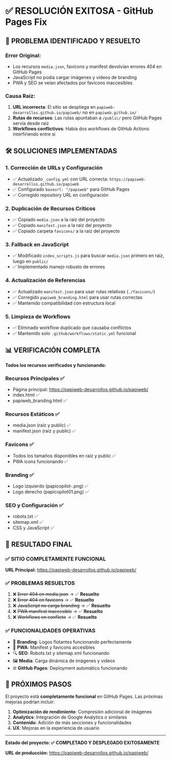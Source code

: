 # ✅ RESOLUCIÓN EXITOSA - GitHub Pages Fix

## 🔧 PROBLEMA IDENTIFICADO Y RESUELTO

### Error Original:
- Los recursos `media.json`, favicons y manifest devolvían errores 404 en GitHub Pages
- JavaScript no podía cargar imágenes y videos de branding
- PWA y SEO se veían afectados por favicons inaccesibles

### Causa Raíz:
1. **URL incorrecta**: El sitio se despliega en `papiweb-desarrollos.github.io/papiweb/` no en `papiweb.github.io/`
2. **Rutas de recursos**: Las rutas apuntaban a `/public/` pero GitHub Pages servía desde raíz
3. **Workflows conflictivos**: Había dos workflows de GitHub Actions interfiriendo entre sí

## 🛠️ SOLUCIONES IMPLEMENTADAS

### 1. Corrección de URLs y Configuración
- ✅ Actualizado `_config.yml` con URL correcta: `https://papiweb-desarrollos.github.io/papiweb`
- ✅ Configurado `baseurl: "/papiweb"` para GitHub Pages
- ✅ Corregido repository URL en configuración

### 2. Duplicación de Recursos Críticos
- ✅ Copiado `media.json` a la raíz del proyecto
- ✅ Copiado `manifest.json` a la raíz del proyecto  
- ✅ Copiado carpeta `favicons/` a la raíz del proyecto

### 3. Fallback en JavaScript
- ✅ Modificado `index_scripts.js` para buscar `media.json` primero en raíz, luego en `public/`
- ✅ Implementado manejo robusto de errores

### 4. Actualización de Referencias
- ✅ Actualizado `manifest.json` para usar rutas relativas (`./favicons/`)
- ✅ Corregido `papiweb_branding.html` para usar rutas correctas
- ✅ Mantenido compatibilidad con estructura local

### 5. Limpieza de Workflows
- ✅ Eliminado workflow duplicado que causaba conflictos
- ✅ Mantenido solo `.github/workflows/static.yml` funcional

## 📊 VERIFICACIÓN COMPLETA

**Todos los recursos verificados y funcionando:**

### Recursos Principales ✅
- Página principal: https://papiweb-desarrollos.github.io/papiweb/
- index.html ✅
- papiweb_branding.html ✅

### Recursos Estáticos ✅
- media.json (raíz y public) ✅
- manifest.json (raíz y public) ✅

### Favicons ✅
- Todos los tamaños disponibles en raíz y public ✅
- PWA icons funcionando ✅

### Branding ✅
- Logo izquierdo (papicopilot-.png) ✅
- Logo derecho (papicopilot01.png) ✅

### SEO y Configuración ✅
- robots.txt ✅
- sitemap.xml ✅
- CSS y JavaScript ✅

## 🎯 RESULTADO FINAL

### ✅ SITIO COMPLETAMENTE FUNCIONAL
**URL Principal:** https://papiweb-desarrollos.github.io/papiweb/

### ✅ PROBLEMAS RESUELTOS
1. ❌ ~~Error 404 en media.json~~ → ✅ **Resuelto**
2. ❌ ~~Error 404 en favicons~~ → ✅ **Resuelto**  
3. ❌ ~~JavaScript no carga branding~~ → ✅ **Resuelto**
4. ❌ ~~PWA manifest inaccesible~~ → ✅ **Resuelto**
5. ❌ ~~Workflows en conflicto~~ → ✅ **Resuelto**

### ✅ FUNCIONALIDADES OPERATIVAS
- 🎨 **Branding**: Logos flotantes funcionando perfectamente
- 📱 **PWA**: Manifest y favicons accesibles  
- 🔍 **SEO**: Robots.txt y sitemap.xml funcionando
- 🖼️ **Media**: Carga dinámica de imágenes y videos
- 🌐 **GitHub Pages**: Deployment automático funcionando

## 🚀 PRÓXIMOS PASOS

El proyecto está **completamente funcional** en GitHub Pages. Las próximas mejoras podrían incluir:

1. **Optimización de rendimiento**: Compresión adicional de imágenes
2. **Analytics**: Integración de Google Analytics o similares  
3. **Contenido**: Adición de más secciones y funcionalidades
4. **UX**: Mejoras en la experiencia de usuario

---

**Estado del proyecto: ✅ COMPLETADO Y DESPLEGADO EXITOSAMENTE**

**URL de producción:** https://papiweb-desarrollos.github.io/papiweb/
